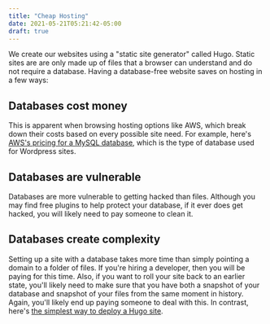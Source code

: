 ```yaml
---
title: "Cheap Hosting"
date: 2021-05-21T05:21:42-05:00
draft: true
---
```


We create our websites using a "static site generator" called Hugo.  Static sites are are only made up of files that a browser can understand and do not require a database.  Having a database-free website saves on hosting in a few ways:

## Databases cost money
This is apparent when browsing hosting options like AWS, which break down their costs based on every possible site need.  For example, here's [AWS's pricing for a MySQL database](https://aws.amazon.com/rds/mysql/pricing/), which is the type of database used for Wordpress sites.

## Databases are vulnerable
Databases are more vulnerable to getting hacked than files.  Although you may find free plugins to help protect your database, if it ever does get hacked, you will likely need to pay someone to clean it.

## Databases create complexity
Setting up a site with a database takes more time than simply pointing a domain to a folder of files.  If you're hiring a developer, then you will be paying for this time.  Also, if you want to roll your site back to an earlier state, you'll likely need to make sure that you have both a snapshot of your database and snapshot of your files from the same moment in history.  Again, you'll likely end up paying someone to deal with this.  In contrast, here's [the simplest way to deploy a Hugo site](/tips/simplest-hugo-deployment).

